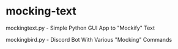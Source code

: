 # mocking-text
mockingtext.py - Simple Python GUI App to "Mockify" Text

mockingbird.py - Discord Bot With Various "Mocking" Commands
